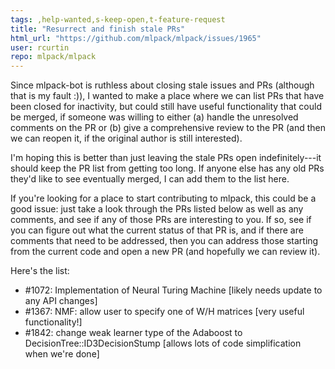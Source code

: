 ```yaml
---
tags: ,help-wanted,s-keep-open,t-feature-request
title: "Resurrect and finish stale PRs"
html_url: "https://github.com/mlpack/mlpack/issues/1965"
user: rcurtin
repo: mlpack/mlpack
---
```


Since mlpack-bot is ruthless about closing stale issues and PRs (although that is my fault :)), I wanted to make a place where we can list PRs that have been closed for inactivity, but could still have useful functionality that could be merged, if someone was willing to either (a) handle the unresolved comments on the PR or (b) give a comprehensive review to the PR (and then we can reopen it, if the original author is still interested).

I'm hoping this is better than just leaving the stale PRs open indefinitely---it should keep the PR list from getting too long.  If anyone else has any old PRs they'd like to see eventually merged, I can add them to the list here.

If you're looking for a place to start contributing to mlpack, this could be a good issue: just take a look through the PRs listed below as well as any comments, and see if any of those PRs are interesting to you.  If so, see if you can figure out what the current status of that PR is, and if there are comments that need to be addressed, then you can address those starting from the current code and open a new PR (and hopefully we can review it).

Here's the list:

 - #1072: Implementation of Neural Turing Machine [likely needs update to any API changes]
 - #1367: NMF: allow user to specify one of W/H matrices [very useful functionality!]
 - #1842: change weak learner type of the Adaboost to DecisionTree::ID3DecisionStump [allows lots of code simplification when we're done]